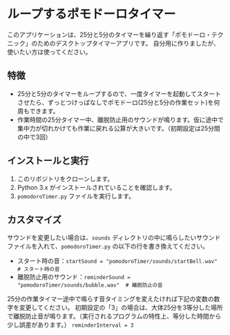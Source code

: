 
# ループするポモドーロタイマー

このアプリケーションは、25分と5分のタイマーを繰り返す「ポモドーロ・テクニック」のためのデスクトップタイマーアプリです。
自分用に作りましたが、使いたい方は使ってください。

## 特徴

- 25分と5分のタイマーをループするので、一度タイマーを起動してスタートさせたら、ずっとつけっぱなしでポモドーロ(25分と5分の作業セット)を何周もできます。
- 作業時間の25分タイマー中、離脱防止用のサウンドが鳴ります。仮に途中で集中力が切れかけても作業に戻れる公算が大きいです。（初期設定は25分間の中で3回）

## インストールと実行

1. このリポジトリをクローンします。
2. Python 3.x がインストールされていることを確認します。
3. `pomodoroTimer.py` ファイルを実行します。

## カスタマイズ

サウンドを変更したい場合は、`sounds` ディレクトリの中に鳴らしたいサウンドファイルを入れて、`pomodoroTimer.py` の以下の行を書き換えてください。

- スタート時の音：`startSound = "pomodoroTimer/sounds/startBell.wav"  # スタート時の音`
- 離脱防止用のサウンド：`reminderSound = "pomodoroTimer/sounds/bubble.wav"  # 離脱防止の音`

25分の作業タイマー途中で鳴らす音タイミングを変えたければ下記の変数の数字を変更してください。
初期設定の「3」の場合は、大体25分を3等分した場所で離脱防止音が鳴ります。（実行されるプログラムの特性上、等分した時間から少し誤差があります。）
`reminderInterval = 3`

